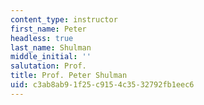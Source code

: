 ```yaml
---
content_type: instructor
first_name: Peter
headless: true
last_name: Shulman
middle_initial: ''
salutation: Prof.
title: Prof. Peter Shulman
uid: c3ab8ab9-1f25-c915-4c35-32792fb1eec6
---
```

